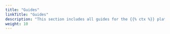 ```yaml
---
title: "Guides"
linkTitle: "Guides"
description: "This section includes all guides for the {{% ctx %}} platform."
weight: 10
---
```

